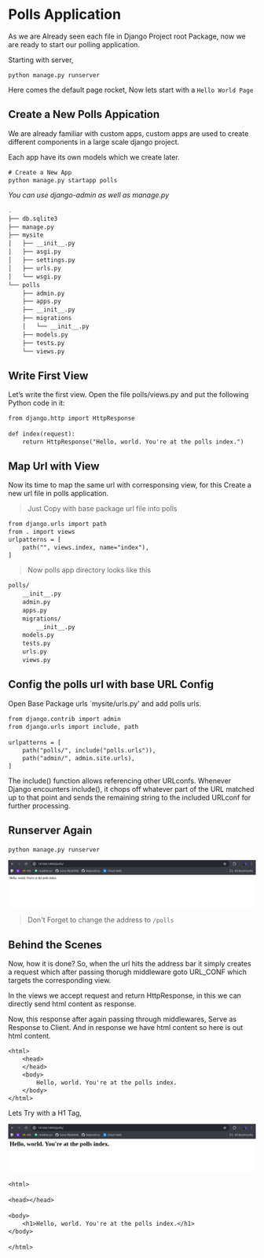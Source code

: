 # Polls Application

As we are Already seen each file in Django Project root Package, now we are ready to start our polling application.

Starting with server,

    python manage.py runserver

Here comes the default page rocket, Now lets start with a `Hello World Page`

## Create a New Polls Appication

We are already familiar with custom apps, custom apps are used to create different components in a large scale django project.

Each app have its own models which we create later.

    # Create a New App
    python manage.py startapp polls

*You can use django-admin as well as manage.py*

```bash
.
├── db.sqlite3
├── manage.py
├── mysite
│   ├── __init__.py
│   ├── asgi.py
│   ├── settings.py
│   ├── urls.py
│   └── wsgi.py
└── polls
    ├── admin.py
    ├── apps.py
    ├── __init__.py
    ├── migrations
    │   └── __init__.py
    ├── models.py
    ├── tests.py
    └── views.py
```

## Write First View

Let’s write the first view. Open the file polls/views.py and put the following Python code in it:

    from django.http import HttpResponse

    def index(request):
        return HttpResponse("Hello, world. You're at the polls index.")

## Map Url with View

Now its time to map the same url with corresponsing view, for this Create a new url file in polls application.

> Just Copy with base package url file into polls

    from django.urls import path
    from . import views
    urlpatterns = [
        path("", views.index, name="index"),
    ]

> Now polls app directory looks like this

```bash
polls/
    __init__.py
    admin.py
    apps.py
    migrations/
        __init__.py
    models.py
    tests.py
    urls.py
    views.py
```

## Config the polls url with base URL Config

Open Base Package urls `mysite/urls.py' and add polls urls.

    from django.contrib import admin
    from django.urls import include, path

    urlpatterns = [
        path("polls/", include("polls.urls")),
        path("admin/", admin.site.urls),
    ]

The include() function allows referencing other URLconfs. Whenever Django encounters include(), it chops off whatever part of the URL matched up to that point and sends the remaining string to the included URLconf for further processing.

## Runserver Again

    python manage.py runserver

![alt text](md/image-2.png)

> Don't Forget to change the address to `/polls`

## Behind the Scenes

Now, how it is done? So, when the url hits the address bar it simply creates a request which after passing thorugh middleware goto URL_CONF which targets the corresponding view.

In the views we accept request and return HttpResponse, in this we can directly send html content as response.

Now, this response after again passing through middlewares, Serve as Response to Client. And in response we have html content so here is out html content.

    <html>
        <head>
        </head>
        <body>
            Hello, world. You're at the polls index.
        </body>
    </html>

Lets Try with a H1 Tag,

![alt text](md/image-3.png)

    <html>

    <head></head>

    <body>
        <h1>Hello, world. You're at the polls index.</h1>
    </body>

    </html>

<link href="https://maxcdn.bootstrapcdn.com/bootstrap/3.3.6/css/bootstrap.min.css" rel="stylesheet" />
